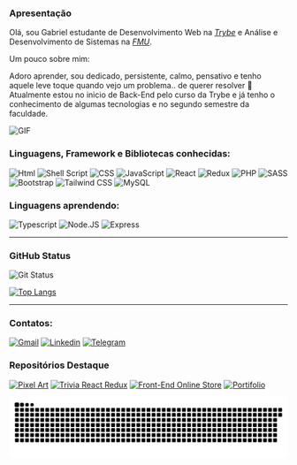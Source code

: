 ### Apresentação

Olá, sou Gabriel estudante de Desenvolvimento Web na _[Trybe](https://www.betrybe.com/)_ e Análise e Desenvolvimento de Sistemas na _[FMU](https://portal.fmu.br/)_.

Um pouco sobre mim:

Adoro aprender, sou dedicado, persistente, calmo, pensativo e tenho aquele leve toque quando vejo um problema.. de querer resolver :hammer:
Atualmente estou no inicio de Back-End pelo curso da Trybe e já tenho o conhecimento de algumas tecnologias e no segundo semestre da faculdade.

![GIF](https://ektelion.gr/wp-content/uploads/PixelArtGameRoom.gif)

### Linguagens, Framework e Bibliotecas conhecidas:

![Html](https://img.shields.io/badge/HTML5-E34F26?style=for-the-badge&logo=html5&logoColor=white)
![Shell Script](https://img.shields.io/badge/Shell_Script-121011?style=for-the-badge&logo=gnu-bash&logoColor=white)
![CSS](https://img.shields.io/badge/CSS3-1572B6?style=for-the-badge&logo=css3&logoColor=white)
![JavaScript](https://img.shields.io/badge/JavaScript-323330?style=for-the-badge&logo=javascript&logoColor=F7DF1E)
![React](https://img.shields.io/badge/React-20232A?style=for-the-badge&logo=react&logoColor=61DAFB)
![Redux](https://img.shields.io/badge/Redux-593D88?style=for-the-badge&logo=redux&logoColor=white)
![PHP](https://img.shields.io/badge/PHP-777BB4?style=for-the-badge&logo=php&logoColor=white)
![SASS](https://img.shields.io/badge/Sass-CC6699?style=for-the-badge&logo=sass&logoColor=white)
![Bootstrap](https://img.shields.io/badge/Bootstrap-563D7C?style=for-the-badge&logo=bootstrap&logoColor=white)
![Tailwind CSS](https://img.shields.io/badge/Tailwind_CSS-38B2AC?style=for-the-badge&logo=tailwind-css&logoColor=white)
![MySQL](https://img.shields.io/badge/MySQL-00000F?style=for-the-badge&logo=mysql&logoColor=white)

### Linguagens aprendendo:

![Typescript](https://img.shields.io/badge/TypeScript-007ACC?style=for-the-badge&logo=typescript&logoColor=white)
![Node.JS](https://img.shields.io/badge/Node.js-43853D?style=for-the-badge&logo=node.js&logoColor=white)
![Express](https://img.shields.io/badge/Express.js-404D59?style=for-the-badge)


<hr>

### GitHub Status

<div>

![Git Status](https://github-readme-stats.vercel.app/api?username=bicabenedicto&show_icons=true&count_private=true&theme=merko&hide_title=true&text_color=FFFFFF&icon_color=5DE200&border_color=0053FF)

</div>
<div>

[![Top Langs](https://github-readme-stats.vercel.app/api/top-langs/?username=bicabenedicto&layout=compact&theme=merko&text_color=FFFFFF&icon_color=5DE200&border_color=0053FF)](https://github.com/BicaBenedicto)

</div>
<hr>

### Contatos:

[![Gmail](https://img.shields.io/badge/Gmail-D14836?style=for-the-badge&logo=gmail&logoColor=white)](mailto:gabrielpbenedicto@gmail.com)
[![Linkedin](https://img.shields.io/badge/LinkedIn-0077B5?style=for-the-badge&logo=linkedin&logoColor=white)](https://www.linkedin.com/in/gabrielbenedicto/)
[![Telegram](https://img.shields.io/badge/Telegram-2CA5E0?style=for-the-badge&logo=telegram&logoColor=white)](https://t.me/gabrielbenedicto)

### Repositórios Destaque

[![Pixel Art](https://github-readme-stats.vercel.app/api/pin/?username=bicabenedicto&repo=pixel-art&theme=merko&hide_title=true&text_color=FFFFFF&icon_color=5DE200&border_color=0053FF)](https://github.com/BicaBenedicto/pixel-art)
[![Trivia React Redux](https://github-readme-stats.vercel.app/api/pin/?username=bicabenedicto&repo=trivia-react-redux&theme=merko&hide_title=true&text_color=FFFFFF&icon_color=5DE200&border_color=0053FF)](https://github.com/BicaBenedicto/trivia-react-redux)
[![Front-End Online Store](https://github-readme-stats.vercel.app/api/pin/?username=bicabenedicto&repo=front-end-online-store&theme=merko&hide_title=true&text_color=FFFFFF&icon_color=5DE200&border_color=0053FF)](https://github.com/BicaBenedicto/front-end-online-store)
[![Portifolio](https://github-readme-stats.vercel.app/api/pin/?username=bicabenedicto&repo=BicaBenedicto.github.io&theme=merko&hide_title=true&text_color=FFFFFF&icon_color=5DE200&border_color=0053FF)](https://github.com/BicaBenedicto/BicaBenedicto.github.io)


![Snake Animation](https://github.com/BicaBenedicto/BicaBenedicto/blob/output/github-contribution-grid-snake.svg)



